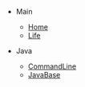 - Main
 
 	- [Home](/)
 	- [Life](/LIFE.md)

- Java
	
	- [CommandLine](Java/CommandLine.md)
 	- [JavaBase](Java/JavaBase.md)
